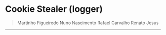 # Cookie Stealer (logger)
> Martinho Figueiredo 
> Nuno Nascimento
> Rafael Carvalho
> Renato Jesus
---
# 
